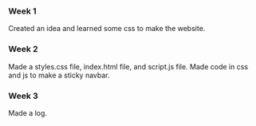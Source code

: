 ### Week 1

Created an idea and learned some css to make the website.



### Week 2

Made a styles.css file, index.html file, and script.js file. Made code in css and js to make a sticky navbar.



### Week 3

Made a log.
